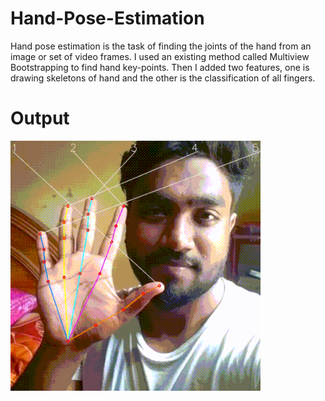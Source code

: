 # Hand-Pose-Estimation
Hand pose estimation is the task of finding the joints of the hand from an image or set of video frames.
I used an existing method called Multiview Bootstrapping to find hand key-points. Then I added two features, one is drawing skeletons of hand and the other is the classification of all fingers. 

# Output
<img align="left" alt="GIF" src="https://github.com/AbidHasanPiash/Hand-Pose-Estimation/blob/main/output_gif.gif" width="400px">
